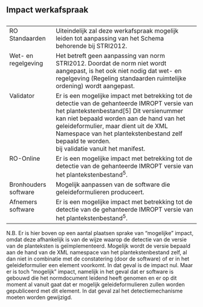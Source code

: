 ## Impact werkafspraak

<table style='width: 100%;'><caption></caption>
<colgroup><col id='col1' style='width: 24.388092613009924%;'
<col id='col2' style='width: 75.61190738699007%;'
</colgroup>
<tbody valign='top'><tr><td align='left' style='border-top: 0pt none #000000; border-left: 0pt none #000000; border-bottom: 0pt none #000000; border-right: 0pt none #000000; background-color: none;'>RO Standaarden

</td>
<td align='left' style='border-top: 0pt none #000000; border-left: 0pt none #000000; border-bottom: 0pt none #000000; border-right: 0pt none #000000; background-color: none;'>Uiteindelijk zal deze werkafspraak mogelijk leiden tot aanpassing van het Schema behorende bij STRI2012. 

</td>
</tr>
<tr><td align='left' style='border-top: 0pt none #000000; border-left: 0pt none #000000; border-bottom: 0pt none #000000; border-right: 0pt none #000000; background-color: none;'>Wet- en regelgeving

</td>
<td align='left' style='border-top: 0pt none #000000; border-left: 0pt none #000000; border-bottom: 0pt none #000000; border-right: 0pt none #000000; background-color: none;'>Het betreft geen aanpassing van norm STRI2012. Doordat de norm niet wordt aangepast, is het ook niet nodig dat wet- en regelgeving (Regeling standaarden ruimtelijke ordening) wordt aangepast. 

</td>
</tr>
<tr><td align='left' style='border-top: 0pt none #000000; border-left: 0pt none #000000; border-bottom: 0pt none #000000; border-right: 0pt none #000000; background-color: none;'>Validator

</td>
<td align='left' style='border-top: 0pt none #000000; border-left: 0pt none #000000; border-bottom: 0pt none #000000; border-right: 0pt none #000000; background-color: none;'>Er is een mogelijke impact met betrekking tot de detectie van de gehanteerde IMROPT versie van het plantekstenbestand<a name='_Ref352055971'></a><span class='noot'>[5]<span class='noottekst'> Dit versienummer kan niet bepaald worden aan de hand van het geleideformulier, maar dient uit de XML Namespace van het plantekstenbestand zelf bepaald te worden.<br/></span></span> bij validatie vanuit het manifest. 

</td>
</tr>
<tr><td align='left' style='border-top: 0pt none #000000; border-left: 0pt none #000000; border-bottom: 0pt none #000000; border-right: 0pt none #000000; background-color: none;'>RO-Online

</td>
<td align='left' style='border-top: 0pt none #000000; border-left: 0pt none #000000; border-bottom: 0pt none #000000; border-right: 0pt none #000000; background-color: none;'>Er is een mogelijke impact met betrekking tot de detectie van de gehanteerde IMROPT versie van het plantekstenbestand<sup></sup><sup></sup><sup></sup><sup></sup><sup>5</sup><sup></sup>.

</td>
</tr>
<tr><td align='left' style='border-top: 0pt none #000000; border-left: 0pt none #000000; border-bottom: 0pt none #000000; border-right: 0pt none #000000; background-color: none;'>Bronhouders software

</td>
<td align='left' style='border-top: 0pt none #000000; border-left: 0pt none #000000; border-bottom: 0pt none #000000; border-right: 0pt none #000000; background-color: none;'>Mogelijk aanpassen van de software die geleideformulieren produceert. 

</td>
</tr>
<tr><td align='left' style='border-top: 0pt none #000000; border-left: 0pt none #000000; border-bottom: 0pt none #000000; border-right: 0pt none #000000; background-color: none;'>Afnemers software

</td>
<td align='left' style='border-top: 0pt none #000000; border-left: 0pt none #000000; border-bottom: 0pt none #000000; border-right: 0pt none #000000; background-color: none;'>Er is een mogelijke impact met betrekking tot de detectie van de gehanteerde IMROPT versie van het plantekstenbestand<sup></sup><sup></sup><sup></sup><sup></sup><sup>5</sup><sup></sup>.

</td>
</tr>
</tbody>
</table>

N.B. Er is hier boven op een aantal plaatsen sprake van “mogelijke” impact, omdat deze afhankelijk is van de wijze waarop de detectie van de versie van de planteksten is geïmplementeerd. Mogelijk wordt de versie bepaald aan de hand van de XML namespace van het plantekstenbestand zelf, al dan niet in combinatie met de constatering (door de software) of er in het geleideformulier een element <PlanTeksten> voorkomt. In dat geval is de impact nul. Maar er is toch “mogelijk” impact, namelijk in het geval dat er software is gebouwd die het normdocument leidend heeft genomen en er op dit moment al vanuit gaat dat er mogelijk geleideformulieren zullen worden gepubliceerd met dit element. In dat geval zal het detectiemechanisme moeten worden gewijzigd. 

